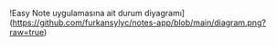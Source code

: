 
!Easy Note uygulamasına ait durum diyagramı](https://github.com/furkansylyc/notes-app/blob/main/diagram.png?raw=true)
